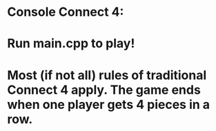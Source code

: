 # Console Connect 4:
# Run main.cpp to play!
# Most (if not all) rules of traditional Connect 4 apply. The game ends when one player gets 4 pieces in a row.
